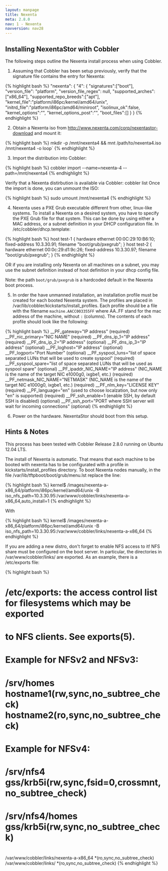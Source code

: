 ```yaml
---
layout: manpage
title: Nexenta
meta: 2.8.0
nav: 1 - Nexenta
navversion: nav28
---
```


## Installing NexentaStor with Cobbler

The following steps outline the Nexenta install process when using Cobbler.

1) Assuming that Cobbler has been setup previously, verify that the signature file contains the entry for Nexenta: 

{% highlight bash %}
  "nexenta": {
    "4": {
      "signatures":["boot"],
      "version_file": "platform",
      "version_file_regex": null,
      "supported_arches":["x86_64"],
      "supported_repo_breeds":["apt"],
      "kernel_file":"platform/i86pc/kernel/amd64/unix",
      "initrd_file":"platform/i86pc/amd64/miniroot",
      "isolinux_ok":false,
      "kernel_options":"",
      "kernel_options_post":"",
      "boot_files":[]
    }
  }
{% endhighlight %}

2) Obtain a Nexenta iso from http://www.nexenta.com/corp/nexentastor-download and mount it: 

{% highlight bash %}
mkdir -p /mnt/nexenta4 && mnt /path/to/nexenta4.iso /mnt/nexenta4 -o loop`
{% endhighlight %}

3) Import the distribution into Cobbler: 

{% highlight bash %}
cobbler import --name=nexenta-4 --path=/mnt/nexenta4
{% endhighlight %}

Verify that a Nexenta distirbution is available via Cobbler: cobbler list
Once the import is done, you can unmount the ISO: 

{% highlight bash %}
sudo umount /mnt/nexenta4
{% endhighlight %}

4) Nexenta uses a PXE Grub executable different from other, linux-like systems. To install a Nexenta on a desired
system, you have to specify the PXE Grub file for that system. This can be done by using either a MAC address, or a
subnet definition in your DHCP configuration file. In /etc/cobbler/dhcp.template:

{% highlight bash %}
  host test-1 {
    hardware ethernet 00:0C:29:10:B6:10;
    fixed-address 10.3.30.91;
    filename "boot/grub/pxegrub";
  }
  host test-2 {
    hardware ethernet 00:0c:29:d1:9c:26;
    fixed-address 10.3.30.97;
    filename "boot/grub/pxegrub";
  }
{% endhighlight %}

OR if you are installing only Nexenta on all machines on a subnet, you may use the subnet definition instead of host
definition in your dhcp config file.

Note: the path `boot/grub/pxegrub` is a hardcoded default in the Nexenta boot process.

5) In order the have unmanned installation, an installation profile must be created for each booted Nexenta system. The
profiles are placed in /var/lib/cobbler/kickstarts/install_profiles. Each profile should be a file with the filename
`machine.AACC003355FF` where AA..FF stand for the mac address of the machine, without `:` (columns). The contents of
each profile should look like the following:

{% highlight bash %}
__PF_gateway="IP address" (required)
__PF_nic_primary="NIC NAME" (required)
__PF_dns_ip_1="IP address" (required)
__PF_dns_ip_2="IP address" (optional)
__PF_dns_ip_3="IP address" (optional)
__PF_loghost="IP address" (optional)
__PF_logport="Port Number" (optional)
__PF_syspool_luns="list of space separated LUNs that will be used to create syspool" (required)
__PF_syspool_spare="list of space separated LUNs that will be used as syspool spare" (optional)
__PF_ipaddr_NIC_NAME="IP address" (NIC_NAME is the name of the target NIC e1000g0, ixgbe1, etc.) (required)
__PF_netmask_NIC_NAME="NETMASK" (NIC_NAME is the name of the target NIC e1000g0, ixgbe1, etc.) (required)
__PF_nlm_key="LICENSE KEY" (required)
__PF_language="en" (used to choose localzation, but now only "en" is supported) (required)
__PF_ssh_enable=1 (enable SSH, by default SSH is disabled) (optional)
__PF_ssh_port="PORT where SSH server will wait for incoming connections" (optional)
{% endhighlight %}

6) Power on the hardware. NexentaStor should boot from this setup. 

## Hints & Notes

This process has been tested with Cobbler Release 2.8.0 running on Ubuntu 12.04 LTS.

The install of Nexenta is automatic. That means that each machine to be booted with nexenta has to be configurated with
a profile in kickstarts/install_profiles directory. To boot Nexenta nodes manually, in the file
/var/lib/tftpboot/boot/grub/menu.lst replace the line:

{% highlight bash %} 
kernel$ /images/nexenta-a-x86_64/platform/i86pc/kernel/amd64/unix -B iso_nfs_path=10.3.30.95:/var/www/cobbler/links/nexenta-a-x86_64,auto_install=1
{% endhighlight %}

With

{% highlight bash %}
kernel$ /images/nexenta-a-x86_64/platform/i86pc/kernel/amd64/unix -B iso_nfs_path=10.3.30.95:/var/www/cobbler/links/nexenta-a-x86_64
{% endhighlight %}

If you are adding a new distro, don't forget to enable NFS access to it! NFS share must be configured on the boot
server. In particular, the directories in /var/www/cobbler/links/<distro-name> are exported. As an example, there is a /etc/exports file:

{% highlight bash %}
# /etc/exports: the access control list for filesystems which may be exported
#    to NFS clients.  See exports(5).
#
# Example for NFSv2 and NFSv3:
# /srv/homes       hostname1(rw,sync,no_subtree_check) hostname2(ro,sync,no_subtree_check)
#
# Example for NFSv4:
# /srv/nfs4        gss/krb5i(rw,sync,fsid=0,crossmnt,no_subtree_check)
# /srv/nfs4/homes  gss/krb5i(rw,sync,no_subtree_check)
#
/var/www/cobbler/links/nexenta-a-x86_64 *(ro,sync,no_subtree_check)
/var/www/cobbler/links/<nexenta-distribution-name> *(ro,sync,no_subtree_check)
{% endhighlight %}

